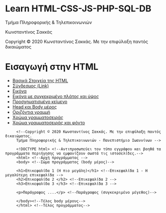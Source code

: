 <html>
<body>
<h1> Learn HTML-CSS-JS-PHP-SQL-DB</h1>
<p> Τμήμα Πληροφορικής & Τηλεπικοινωνιών </p>
<p> Κωνσταντίνος Σακκάς</p>
  <p>Copyright © 2020 Κωνσταντίνος Σακκάς. Με την επιφύλαξη παντός δικαιώματος</p>
  <h1></h1>

<h1>Εισαγωγή στην HTML</h1>
<ul>

<li><a href="./Code greek/basic_1.html" target="_blank">Βασικά Στοιχεία της HTML </a></li>
<li><a href="./Code greek/ahref.html">Σύνδεσμος (Link)</a></li>
<li><a href="./Code greek/img.html">Εικόνα</a></li>
<li><a href="./Code greek/img_with_size.html">Εικόνα με συγκεκριμένο πλάτος και ύψος</a></li>
<li><a href="./Code greek/pre.html">Προσχηματισμένο κείμενο</a></li>
<li><a href="./Code greek/head_and_body.html">Head και Body μέρος</a></li>
<li><a href="./Code greek/hr.html">Οριζόντια γραμμή</a></li>
<li><a href="./Code greek/style_color.html">Χρώμα γραμματοσειράς</a></li>
<li><a href="./Code greek/background_color.html">Χρώμα γραμματοσειράς και φόντο</a></li>



</ul>
</body>
</html>

 ```   
      <!--Copyright © 2020 Κωνσταντίνος Σακκάς. Με την επιφύλαξη παντός δικαιώματος.
      Τμήμα Πληροφορικής & Τηλεπικοινωνιών - Πανεπιστήμιο Ιωαννίνων -->
      
      <!DOCTYPE html> <!--Αντιπροσωπεύει τον τύπο εγγράφου και βοηθά τα προγράμματα περιήγησης να εμφανίζουν σωστά τις ιστοσελίδες.-->
      <html> <!--Αρχή πρoγράμματος -->
      <body> <!--Σώμα προγράμματος (body μέρος)-->

      <h1>Επικεφαλίδα 1 (Η πιο μεγάλη)</h1> <!--Επικεφαλίδα 1 - Η μεγαλύτερη επικεφαλίδα -->
      <h2>Επικεφαλίδα 2 </h2> <!--Επικεφαλίδα 2 -->
      <h3>Επικεφαλίδα 3 </h3> <!--Επικεφαλίδα 3 -->

      <p>Παράγραφος ....</p> <!--Παράγραφος (συγκεκριμένο μέγεθος)-->
            
      </body><!--Τέλος body μέρους-->
      </html> <!--Τέλος προγράμματος-->
```
